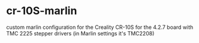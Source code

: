 # cr-10S-marlin
custom marlin configuration for the Creality CR-10S for the 4.2.7 board with TMC 2225 stepper drivers (in Marlin settings it's TMC2208)
